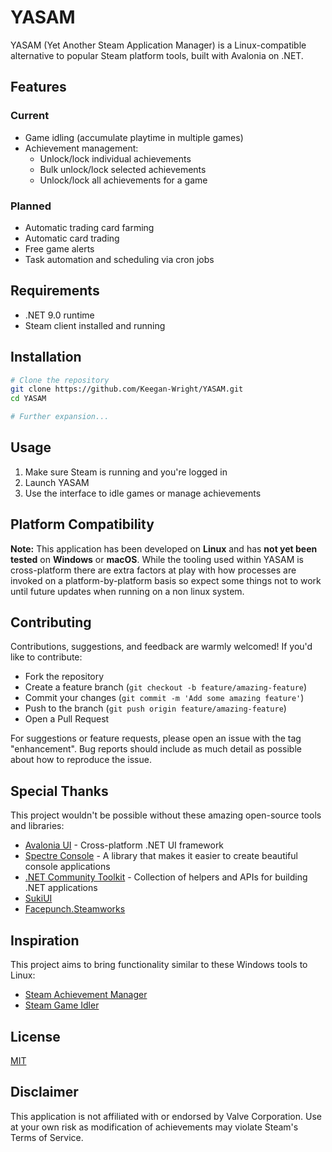 # YASAM

YASAM (Yet Another Steam Application Manager) is a Linux-compatible alternative to popular Steam platform tools, built with Avalonia on .NET.

## Features

### Current
- Game idling (accumulate playtime in multiple games)
- Achievement management:
  - Unlock/lock individual achievements
  - Bulk unlock/lock selected achievements
  - Unlock/lock all achievements for a game

### Planned
- Automatic trading card farming
- Automatic card trading
- Free game alerts
- Task automation and scheduling via cron jobs

## Requirements
- .NET 9.0 runtime
- Steam client installed and running

## Installation

```bash
# Clone the repository
git clone https://github.com/Keegan-Wright/YASAM.git
cd YASAM

# Further expansion...
```

## Usage
1. Make sure Steam is running and you're logged in
2. Launch YASAM
3. Use the interface to idle games or manage achievements

## Platform Compatibility
**Note:** This application has been developed on **Linux** and has **not yet been tested** on **Windows** or **macOS**. While the tooling used within YASAM is cross-platform there are extra factors at play with how processes are invoked on a platform-by-platform basis so expect some things not to work until future updates when running on a non linux system.

## Contributing

Contributions, suggestions, and feedback are warmly welcomed! If you'd like to contribute:

- Fork the repository
- Create a feature branch (`git checkout -b feature/amazing-feature`)
- Commit your changes (`git commit -m 'Add some amazing feature'`)
- Push to the branch (`git push origin feature/amazing-feature`)
- Open a Pull Request

For suggestions or feature requests, please open an issue with the tag "enhancement".
Bug reports should include as much detail as possible about how to reproduce the issue.

## Special Thanks

This project wouldn't be possible without these amazing open-source tools and libraries:

- [Avalonia UI](https://avaloniaui.net/) - Cross-platform .NET UI framework
- [Spectre Console](https://spectreconsole.net/) - A library that makes it easier to create beautiful console applications
- [.NET Community Toolkit](https://github.com/CommunityToolkit) - Collection of helpers and APIs for building .NET applications
- [SukiUI](https://github.com/kikipoulet/SukiUI)
- [Facepunch.Steamworks](https://github.com/Facepunch/Facepunch.Steamworks)

## Inspiration
This project aims to bring functionality similar to these Windows tools to Linux:
- [Steam Achievement Manager](https://github.com/gibbed/SteamAchievementManager)
- [Steam Game Idler](https://github.com/zevnda/steam-game-idler)

## License
[MIT](LICENSE)

## Disclaimer
This application is not affiliated with or endorsed by Valve Corporation. Use at your own risk as modification of achievements may violate Steam's Terms of Service.

